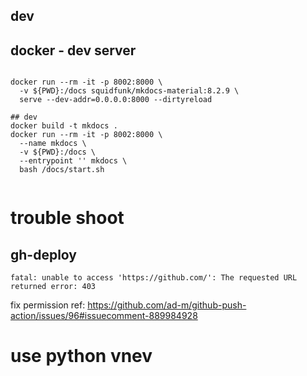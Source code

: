 ## dev

## docker - dev server
```shell

docker run --rm -it -p 8002:8000 \
  -v ${PWD}:/docs squidfunk/mkdocs-material:8.2.9 \
  serve --dev-addr=0.0.0.0:8000 --dirtyreload

## dev
docker build -t mkdocs .
docker run --rm -it -p 8002:8000 \
  --name mkdocs \
  -v ${PWD}:/docs \
  --entrypoint '' mkdocs \
  bash /docs/start.sh  


```

# trouble shoot
## gh-deploy
`fatal: unable to access 'https://github.com/': The requested URL returned error: 403`

fix permission
ref: https://github.com/ad-m/github-push-action/issues/96#issuecomment-889984928

# use python vnev


